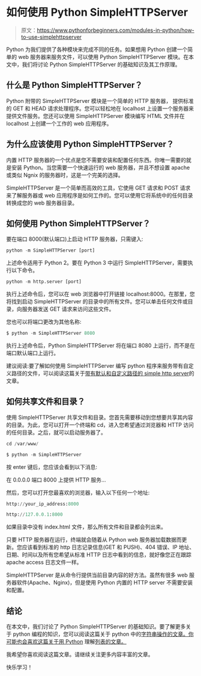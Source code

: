 # 如何使用 Python SimpleHTTPServer

> 原文：<https://www.pythonforbeginners.com/modules-in-python/how-to-use-simplehttpserver>

Python 为我们提供了各种模块来完成不同的任务。如果想用 Python 创建一个简单的 web 服务器来服务文件，可以使用 Python SimpleHTTPServer 模块。在本文中，我们将讨论 Python SimpleHTTPServer 的基础知识及其工作原理。

## 什么是 Python SimpleHTTPServer？

Python 附带的 SimpleHTTPServer 模块是一个简单的 HTTP 服务器，
提供标准的 GET 和 HEAD 请求处理程序。您可以轻松地在 localhost 上设置一个服务器来提供文件服务。您还可以使用 SimpleHTTPServer 模块编写 HTML 文件并在 localhost 上创建一个工作的 web 应用程序。

## 为什么应该使用 Python SimpleHTTPServer？

内置 HTTP 服务器的一个优点是您不需要安装和配置任何东西。你唯一需要的就是安装 Python。当您需要一个快速运行的 web 服务器，并且不想设置 apache 或类似 Ngnix 的服务器时，这是一个完美的选择。

SimpleHTTPServer 是一个简单而高效的工具，它使用 GET 请求和 POST 请求来了解服务器或 web 应用程序是如何工作的。您可以使用它将系统中的任何目录转换成您的 web 服务器目录。

## 如何使用 Python SimpleHTTPServer？

要在端口 8000(默认端口)上启动 HTTP 服务器，只需键入:

```py
python -m SimpleHTTPServer [port] 
```

上述命令适用于 Python 2。要在 Python 3 中运行 SimpleHTTPServer，需要执行以下命令。

```py
python -m http.server [port]
```

执行上述命令后，您可以在 web 浏览器中打开链接 localhost:8000。在那里，您将找到启动 SimpleHTTPServer 的目录中的所有文件。您可以单击任何文件或目录，向服务器发送 GET 请求来访问这些文件。

您也可以将端口更改为其他名称:

```py
$ python -m SimpleHTTPServer 8080 
```

执行上述命令后，Python SimpleHTTPServer 将在端口 8080 上运行，而不是在端口默认端口上运行。

建议阅读:要了解如何使用 SimpleHTTPServer 编写 python 程序来服务带有自定义路径的文件，可以阅读这篇关于[带有默认和自定义路径的 simple http server](https://avidpython.com/python-basics/run-python-simplehttpserver-with-default-and-custom-paths/)的文章。

## 如何共享文件和目录？

使用 SimpleHTTPServer 共享文件和目录。您首先需要移动到您想要共享其内容的目录。为此，您可以打开一个终端和 cd，进入您希望通过浏览器和 HTTP 访问的任何目录。之后，就可以启动服务器了。

```py
cd /var/www/

$ python -m SimpleHTTPServer 
```

按 enter 键后，您应该会看到以下消息:

在 0.0.0.0 端口 8000 上提供 HTTP 服务…

然后，您可以打开您最喜欢的浏览器，输入以下任何一个地址:

```py
http://your_ip_address:8000

http://127.0.0.1:8000 
```

如果目录中没有 index.html 文件，那么所有文件和目录都会列出来。

只要 HTTP 服务器在运行，终端就会随着从 Python web 服务器加载数据而更新。您应该看到标准的 http 日志记录信息(GET 和 PUSH)、404 错误、IP 地址、日期、时间以及所有您希望从标准 HTTP 日志中看到的信息，就好像您正在跟踪 apache access 日志文件一样。

SimpleHTTPServer 是从命令行提供当前目录内容的好方法。虽然有很多 web 服务器软件(Apache、Nginx)，但是使用 Python
内置的 HTTP server 不需要安装和配置。

## 结论

在本文中，我们讨论了 Python SimpleHTTPServer 的基础知识。要了解更多关于 python 编程的知识，您可以阅读这篇关于 python 中的[字符串操作的文章。你可能也会喜欢这篇关于用 Python](https://www.pythonforbeginners.com/basics/string-manipulation-in-python) 理解[列表的文章。](https://www.pythonforbeginners.com/basics/list-comprehensions-in-python)

我希望你喜欢阅读这篇文章。请继续关注更多内容丰富的文章。

快乐学习！